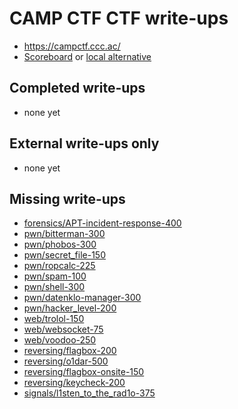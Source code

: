 # CAMP CTF CTF write-ups

* https://campctf.ccc.ac/ 
* [Scoreboard](https://campctf.ccc.ac/scoreboard/) or [local alternative](score.txt)

## Completed write-ups

* none yet

## External write-ups only

* none yet

## Missing write-ups

* [forensics/APT-incident-response-400](forensics/APT-incident-response-400)
* [pwn/bitterman-300](pwn/bitterman-300)
* [pwn/phobos-300](pwn/phobos-300)
* [pwn/secret_file-150](pwn/secret_file-150)
* [pwn/ropcalc-225](pwn/ropcalc-225)
* [pwn/spam-100](pwn/spam-100)
* [pwn/shell-300](pwn/shell-300)
* [pwn/datenklo-manager-300](pwn/datenklo-manager-300)
* [pwn/hacker_level-200](pwn/hacker_level-200)
* [web/trolol-150](web/trolol-150)
* [web/websocket-75](web/websocket-75)
* [web/voodoo-250](web/voodoo-250)
* [reversing/flagbox-200](reversing/flagbox-200)
* [reversing/o1dar-500](reversing/o1dar-500)
* [reversing/flagbox-onsite-150](reversing/flagbox-onsite-150)
* [reversing/keycheck-200](reversing/keycheck-200)
* [signals/l1sten_to_the_rad1o-375](signals/l1sten_to_the_rad1o-375)
